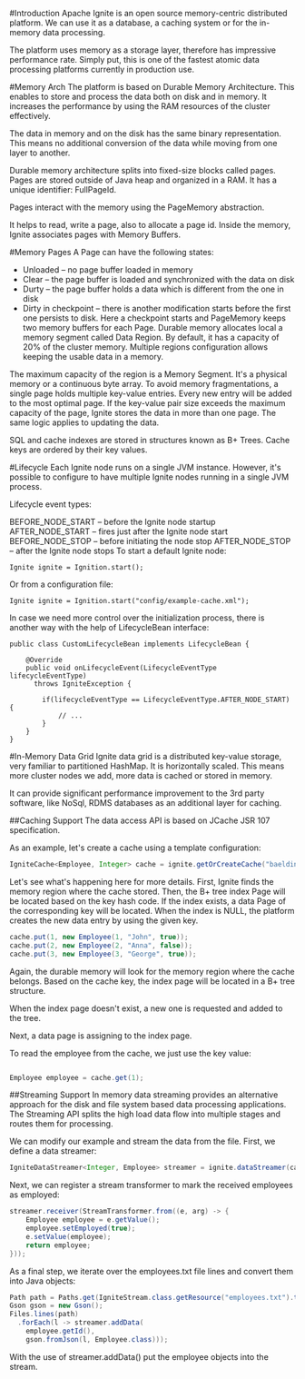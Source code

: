 #Introduction
Apache Ignite is an open source memory-centric distributed platform. We can use it as a database, a caching system or 
for the in-memory data processing.

The platform uses memory as a storage layer, therefore has impressive performance rate. Simply put, this is one of the 
fastest atomic data processing platforms currently in production use.

#Memory Arch
The platform is based on Durable Memory Architecture. This enables to store and process the data both on disk and in memory. 
It increases the performance by using the RAM resources of the cluster effectively.

The data in memory and on the disk has the same binary representation. This means no additional conversion of the data 
while moving from one layer to another.

Durable memory architecture splits into fixed-size blocks called pages. Pages are stored outside of Java heap and 
organized in a RAM. It has a unique identifier: FullPageId.

Pages interact with the memory using the PageMemory abstraction.

It helps to read, write a page, also to allocate a page id. Inside the memory, Ignite associates pages with Memory Buffers.

#Memory Pages
A Page can have the following states:

- Unloaded – no page buffer loaded in memory
- Clear – the page buffer is loaded and synchronized with the data on disk
- Durty – the page buffer holds a data which is different from the one in disk
- Dirty in checkpoint – there is another modification starts before the first one persists to disk. Here a checkpoint 
starts and PageMemory keeps two memory buffers for each Page.
Durable memory allocates local a memory segment called Data Region. By default, it has a capacity of 20% of the cluster 
memory. Multiple regions configuration allows keeping the usable data in a memory.

The maximum capacity of the region is a Memory Segment. It's a physical memory or a continuous byte array.
To avoid memory fragmentations, a single page holds multiple key-value entries. Every new entry will be added to 
the most optimal page. If the key-value pair size exceeds the maximum capacity of the page, Ignite stores the data in 
more than one page. The same logic applies to updating the data.

SQL and cache indexes are stored in structures known as B+ Trees. Cache keys are ordered by their key values.

#Lifecycle
Each Ignite node runs on a single JVM instance. However, it's possible to configure to have multiple Ignite nodes 
running in a single JVM process.

Lifecycle event types:

BEFORE_NODE_START – before the Ignite node startup
AFTER_NODE_START – fires just after the Ignite node start
BEFORE_NODE_STOP – before initiating the node stop
AFTER_NODE_STOP – after the Ignite node stops
To start a default Ignite node:
```
Ignite ignite = Ignition.start();
```
Or from a configuration file:
```
Ignite ignite = Ignition.start("config/example-cache.xml");
```
In case we need more control over the initialization process, there is another way with the help of 
LifecycleBean interface:
```
public class CustomLifecycleBean implements LifecycleBean {
 
    @Override
    public void onLifecycleEvent(LifecycleEventType lifecycleEventType) 
      throws IgniteException {
 
        if(lifecycleEventType == LifecycleEventType.AFTER_NODE_START) {
            // ...
        }
    }
}
```
#In-Memory Data Grid
Ignite data grid is a distributed key-value storage, very familiar to partitioned HashMap. It is horizontally scaled. 
This means more cluster nodes we add, more data is cached or stored in memory.

It can provide significant performance improvement to the 3rd party software, like NoSql, RDMS databases as an 
additional layer for caching.

##Caching Support
The data access API is based on JCache JSR 107 specification.

As an example, let's create a cache using a template configuration:
```java
IgniteCache<Employee, Integer> cache = ignite.getOrCreateCache("baeldingCache");
```

Let's see what's happening here for more details. First, Ignite finds the memory region where the cache stored.
Then, the B+ tree index Page will be located based on the key hash code. If the index exists, a data Page of the 
corresponding key will be located. 
When the index is NULL, the platform creates the new data entry by using the given key.
```java
cache.put(1, new Employee(1, "John", true));
cache.put(2, new Employee(2, "Anna", false));
cache.put(3, new Employee(3, "George", true));
```

Again, the durable memory will look for the memory region where the cache belongs. Based on the cache key, the index 
page will be located in a B+ tree structure.

When the index page doesn't exist, a new one is requested and added to the tree.

Next, a data page is assigning to the index page.

To read the employee from the cache, we just use the key value:
```java

Employee employee = cache.get(1);
```
##Streaming Support
In memory data streaming provides an alternative approach for the disk and file system based data processing 
applications. The Streaming API splits the high load data flow into multiple stages and routes them for processing.

We can modify our example and stream the data from the file. First, we define a data streamer:

```java
IgniteDataStreamer<Integer, Employee> streamer = ignite.dataStreamer(cache.getName());
```

Next, we can register a stream transformer to mark the received employees as employed:

```java
streamer.receiver(StreamTransformer.from((e, arg) -> {
    Employee employee = e.getValue();
    employee.setEmployed(true);
    e.setValue(employee);
    return employee;
}));
```

As a final step, we iterate over the employees.txt file lines and convert them into Java objects:

```java
Path path = Paths.get(IgniteStream.class.getResource("employees.txt").toURI());
Gson gson = new Gson();
Files.lines(path)
  .forEach(l -> streamer.addData(
    employee.getId(), 
    gson.fromJson(l, Employee.class)));
```

With the use of streamer.addData() put the employee objects into the stream.









